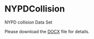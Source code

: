 # NYPDCollision
NYPD collision Data Set

Please download the [DOCX](https://github.com/Sharma-Tu/Visualizing-road-accidents-in-NYC/blob/master/Project1_group9.docx) file for details.
